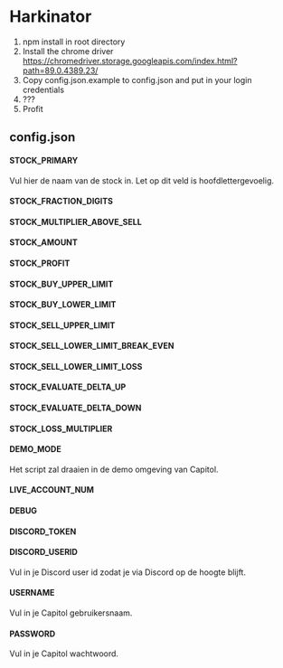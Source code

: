 # Harkinator 

1. npm install in root directory
2. Install the chrome driver https://chromedriver.storage.googleapis.com/index.html?path=89.0.4389.23/
3. Copy config.json.example to config.json and put in your login credentials
4. ???
5. Profit

## config.json

#### STOCK_PRIMARY
Vul hier de naam van de stock in. Let op dit veld is hoofdlettergevoelig.

#### STOCK_FRACTION_DIGITS 

#### STOCK_MULTIPLIER_ABOVE_SELL 

#### STOCK_AMOUNT

#### STOCK_PROFIT

#### STOCK_BUY_UPPER_LIMIT

#### STOCK_BUY_LOWER_LIMIT

#### STOCK_SELL_UPPER_LIMIT

#### STOCK_SELL_LOWER_LIMIT_BREAK_EVEN

#### STOCK_SELL_LOWER_LIMIT_LOSS

#### STOCK_EVALUATE_DELTA_UP

#### STOCK_EVALUATE_DELTA_DOWN

#### STOCK_LOSS_MULTIPLIER

#### DEMO_MODE
Het script zal draaien in de demo omgeving van Capitol.

#### LIVE_ACCOUNT_NUM

#### DEBUG

#### DISCORD_TOKEN 

#### DISCORD_USERID
Vul in je Discord user id zodat je via Discord op de hoogte blijft.

#### USERNAME
Vul in je Capitol gebruikersnaam.

#### PASSWORD
Vul in je Capitol wachtwoord.

